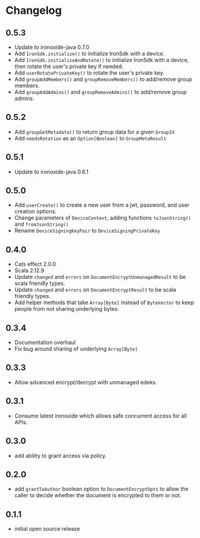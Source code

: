 # Changelog

## 0.5.3

- Update to ironoxide-java 0.7.0
- Add `IronSdk.initialize()` to initialize IronSdk with a device.
- Add `IronSdk.initializeAndRotate()` to initialize IronSdk with a device, then rotate the user's private key if needed.
- Add `userRotatePrivateKey()` to rotate the user's private key.
- Add `groupAddMembers()` and `groupRemoveMembers()` to add/remove group members.
- Add `groupAddAdmins()` and `groupRemoveAdmins()` to add/remove group admins.

## 0.5.2

- Add `groupGetMetadata()` to return group data for a given `GroupId`
- Add `needsRotation` as an `Option[Boolean]` to `GroupMetaResult`

## 0.5.1

- Update to ironoxide-java 0.6.1

## 0.5.0

- Add `userCreate()` to create a new user from a jwt, password, and user creation options.
- Change parameters of `DeviceContext`, adding functions `toJsonString()` and `fromJsonString()`
- Rename `DeviceSigningKeyPair` to `DeviceSigningPrivateKey`

## 0.4.0

- Cats effect 2.0.0
- Scala 2.12.9
- Update `changed` and `errors` on `DocumentEncryptUnmanagedResult` to be scala friendly types.
- Update `changed` and `errors` on `DocumentEncryptResult` to be scala friendly types.
- Add helper methods that take `Array[Byte]` instead of `ByteVector` to keep people from not sharing underlying bytes.

## 0.3.4

- Documentation overhaul
- Fix bug around sharing of underlying `Array[Byte]`

## 0.3.3

- Allow advanced encrypt/decrypt with unmanaged edeks.

## 0.3.1

- Consume latest ironoxide which allows safe concurrent access for all APIs.

## 0.3.0

- add ability to grant access via policy.

## 0.2.0

- add `grantToAuthor` boolean option to `DocumentEncryptOpts` to allow the caller to decide whether the document is
  encrypted to them or not.

## 0.1.1

- initial open source release

